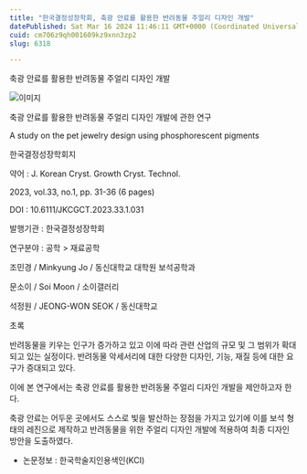 ```yaml
---
title: "한국결정성장학회, 축광 안료를 활용한 반려동물 주얼리 디자인 개발"
datePublished: Sat Mar 16 2024 11:46:11 GMT+0000 (Coordinated Universal Time)
cuid: cm706z9qh001609kz9xnn3zp2
slug: 6318

---
```



축광 안료를 활용한 반려동물 주얼리 디자인 개발

![이미지](https://cdn.hashnode.com/res/hashnode/image/upload/v1739260808698/6bb9ee5d-c3ad-4571-959c-ac91bc15d828.jpeg)

축광 안료를 활용한 반려동물 주얼리 디자인 개발에 관한 연구

A study on the pet jewelry design using phosphorescent pigments

한국결정성장학회지

약어 : J. Korean Cryst. Growth Cryst. Technol.

2023, vol.33, no.1, pp. 31-36 (6 pages)

DOI : 10.6111/JKCGCT.2023.33.1.031

발행기관 : 한국결정성장학회

연구분야 : 공학 > 재료공학

조민경 / Minkyung Jo / 동신대학교 대학원 보석공학과

문소이 / Soi Moon / 소이갤러리

석정원 / JEONG-WON SEOK / 동신대학교

초록

반려동물을 키우는 인구가 증가하고 있고 이에 따라 관련 산업의 규모 및 그 범위가 확대되고 있는 실정이다. 반려동물 악세서리에 대한 다양한 디자인, 기능, 재질 등에 대한 요구가 증대되고 있다.

이에 본 연구에서는 축광 안료를 활용한 반려동물 주얼리 디자인 개발을 제안하고자 한다.

축광 안료는 어두운 곳에서도 스스로 빛을 발산하는 장점을 가지고 있기에 이를 보석 형태의 레진으로 제작하고 반려동물을 위한 주얼리 디자인 개발에 적용하여 최종 디자인 방안을 도출하였다.

* 논문정보 : 한국학술지인용색인(KCI)